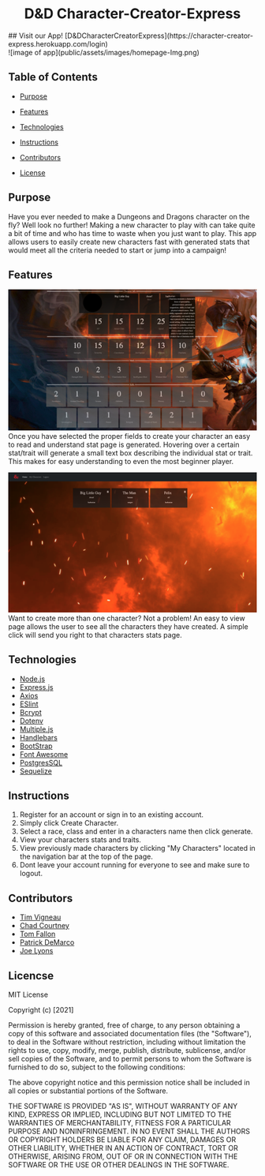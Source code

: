 <div align="center">
 
#  D&D Character-Creator-Express



</div>
## Visit our App!
[D&DCharacterCreatorExpress](https://character-creator-express.herokuapp.com/login)


 <br>
 ![image of app](public/assets/images/homepage-Img.png)
<br>



## Table of Contents

* [Purpose](#Purpose)

* [Features](#Features)

* [Technologies](#Technologies)

* [Instructions](#Instructions)

* [Contributors](#Contributors)

* [License](#License)

## Purpose
Have you ever needed to make a Dungeons and Dragons character on the fly? Well look no further! Making a new character to play with can take quite a bit of time and who has time to waste when you just want to play. This app allows users to easily create new characters fast with generated stats that would meet all the criteria needed to start or jump into a campaign!

## Features 

![image of app](public/images/characterStats.png)
Once you have selected the proper fields to create your character an easy to read and understand stat page is generated. Hovering over a certain stat/trait will generate a small text box describing the individual stat or trait. This makes for easy understanding to even the most beginner player. 
<br>

![image of app](public/images/characters.png)
Want to create more than one character? Not a problem! An easy to view page allows the user to see all the characters they have created. A simple click will send you right to that characters stats page. 
<br>



## Technologies
* [Node.js](https://nodejs.org/en/)
* [Express.js](https://expressjs.com/)
* [Axios](https://www.npmjs.com/package/axios)
* [ESlint](https://eslint.org/)
* [Bcrypt](https://www.npmjs.com/package/bcrypt)
* [Dotenv](https://www.npmjs.com/package/dotenv)
* [Multiple.js](https://multiple.js.org/)
* [Handlebars](https://handlebarsjs.com/)
* [BootStrap](https://getbootstrap.com/)
* [Font Awesome](https://fontawesome.com/)
* [PostgresSQL](https://www.postgresql.org/)
* [Sequelize](https://sequelize.org/)


## Instructions
1. Register for an account or sign in to an existing account. 
2. Simply click Create Character.
3. Select a race, class and enter in a characters name then click generate. 
4. View your characters stats and traits.
5. View previously made characters by clicking "My Characters" located in the navigation bar at the top of the page. 
6. Dont leave your account running for everyone to see and make sure to logout. 


## Contributors
* [Tim Vigneau](https://github.com/tjvig94)
* [Chad Courtney](https://github.com/chadcourtney9)
* [Tom Fallon](https://github.com/TomFallon9)
* [Patrick DeMarco](https://github.com/pfdemarco)
* [Joe Lyons](https://github.com/Josephjlyons)

## Licencse

MIT License

Copyright (c) [2021] 


Permission is hereby granted, free of charge, to any person obtaining a copy
of this software and associated documentation files (the "Software"), to deal
in the Software without restriction, including without limitation the rights
to use, copy, modify, merge, publish, distribute, sublicense, and/or sell
copies of the Software, and to permit persons to whom the Software is
furnished to do so, subject to the following conditions:

The above copyright notice and this permission notice shall be included in all
copies or substantial portions of the Software.

THE SOFTWARE IS PROVIDED "AS IS", WITHOUT WARRANTY OF ANY KIND, EXPRESS OR
IMPLIED, INCLUDING BUT NOT LIMITED TO THE WARRANTIES OF MERCHANTABILITY,
FITNESS FOR A PARTICULAR PURPOSE AND NONINFRINGEMENT. IN NO EVENT SHALL THE
AUTHORS OR COPYRIGHT HOLDERS BE LIABLE FOR ANY CLAIM, DAMAGES OR OTHER
LIABILITY, WHETHER IN AN ACTION OF CONTRACT, TORT OR OTHERWISE, ARISING FROM,
OUT OF OR IN CONNECTION WITH THE SOFTWARE OR THE USE OR OTHER DEALINGS IN THE
SOFTWARE.
